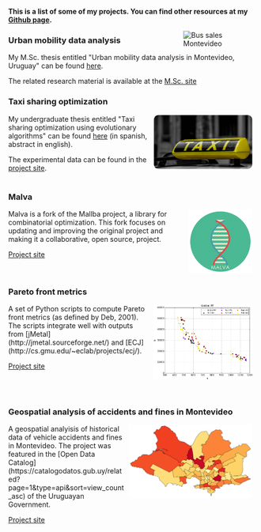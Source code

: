 **This is a list of some of my projects. You can find other resources at my [Github page](http://www.github.com/renzomassobrio).**


<img align="right" src=http://www.fing.edu.uy/~renzom/msc/uploads/sales.png hspace="-50" alt="Bus sales Montevideo" width="150">

### Urban mobility data analysis

My M.Sc. thesis entitled "Urban mobility data analysis in Montevideo, Uruguay" can be found [here](http://www.fing.edu.uy/~renzom/msc/uploads/msc-thesis.pdf).

The related research material is available at the [M.Sc. site](http://www.fing.edu.uy/~renzom/msc)

### Taxi sharing optimization
<img align="right" src=img/taxi.jpg hspace="10" alt="Taxi" width="200">

My undergraduate thesis entitled "Taxi sharing optimization using evolutionary algorithms" can be found [here](https://www.fing.edu.uy/inco/grupos/cecal/hpc/AG-Taxi/informe_final.pdf) (in spanish, abstract in english).

The experimental data can be found in the [project site](https://www.fing.edu.uy/inco/grupos/cecal/hpc/AG-Taxi/).
<br><br>

### Malva
<img align="right" src=img/malva_icon.png hspace="10" alt="Accidents in Montevideo" width="130">

Malva is a fork of the Mallba project, a library for combinatorial optimization. This fork focuses on updating and improving the original project and making it a collaborative, open source, project.

[Project site](http://themalvaproject.github.io/)  
<br><br>

### Pareto front metrics

<img align="right" src=img/pareto.png hspace="10" alt="Pareto front" width="200">
A set of Python scripts to compute Pareto front metrics (as defined by Deb, 2001). The scripts integrate well with outputs from [jMetal](http://jmetal.sourceforge.net/) and [ECJ](http://cs.gmu.edu/~eclab/projects/ecj/).

[Project site](https://github.com/hpc-cecal-uy/pf_metrics)
<br><br>
<br><br>

### Geospatial analysis of accidents and fines in Montevideo

<img align="right" src=img/accidentes.png hspace="10" alt="Accidents in Montevideo" width="250">
A geospatial analyisis of historical data of vehicle accidents and fines in Montevideo. 
The project was featured in the [Open Data Catalog](https://catalogodatos.gub.uy/related?page=1&type=api&sort=view_count_asc) of the Uruguayan Government.

[Project site](https://github.com/renzomassobrio/hpc_transito)


